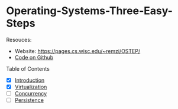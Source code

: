 # Operating-Systems-Three-Easy-Steps

Resouces:

- Website: https://pages.cs.wisc.edu/~remzi/OSTEP/ 
- [Code on Github](https://github.com/remzi-arpacidusseau)

Table of Contents

- [X] [Introduction](./introduction)
- [X] [Virtualization](./virtualization)
- [ ] [Concurrency]()
- [ ] [Persistence]()
